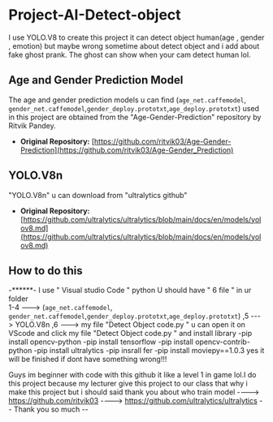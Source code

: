 # Project-AI-Detect-object
I use YOLO.V8 to create this project it can detect object human(age , gender , emotion) but maybe wrong sometime about detect object and i add about fake ghost prank. The ghost can show when your cam detect human lol.

## Age and Gender Prediction Model

The age and gender prediction models u can find (`age_net.caffemodel`, `gender_net.caffemodel`,`gender_deploy.prototxt`,`age_deploy.prototxt`) used in this project are obtained from the "Age-Gender-Prediction" repository by Ritvik Pandey.
* **Original Repository:** [https://github.com/ritvik03/Age-Gender-Prediction](https://github.com/ritvik03/Age-Gender_Prediction)

## YOLO.V8n

"YOLO.V8n" u can download from "ultralytics github"
* **Original Repository:** [https://github.com/ultralytics/ultralytics/blob/main/docs/en/models/yolov8.md](https://github.com/ultralytics/ultralytics/blob/main/docs/en/models/yolov8.md)


## How to do this 
-******-
I use " Visual studio Code " python
U should have "  6 file "  in ur folder  
1-4  --->  (`age_net.caffemodel`, `gender_net.caffemodel`,`gender_deploy.prototxt`,`age_deploy.prototxt`)
,5    --->  YOLO.V8n 
,6    ---> my file "Detect Object code.py "
u can open it on VScode and click my file "Detect Object code.py "
and install library 
-pip install opencv-python
-pip install tensorflow
-pip install opencv-contrib-python
-pip install ultralytics
-pip insrall fer
-pip install moviepy==1.0.3
yes it will be finished if dont have something wrong!!!
    
Guys im beginner with code with this github it like a level 1 in game lol.I do this project because my lecturer give this project to our class that why i make this project
but i should said thank you about who train model 
  ----> https://github.com/ritvik03 
  ----> https://github.com/ultralytics/ultralytics
  -- Thank you so much --
